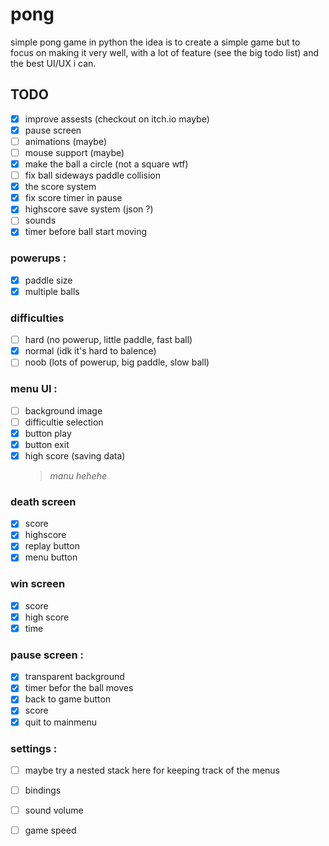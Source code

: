 # pong
simple pong game in python
the idea is to create a simple game but to focus on making it very well, with a lot of feature (see the big todo list) and the best UI/UX i can.


## TODO

- [x] improve assests (checkout on itch.io maybe)
- [x] pause screen
- [ ] animations (maybe)
- [ ] mouse support (maybe)
- [x] make the ball a circle (not a square wtf)
- [ ] fix ball sideways paddle collision
- [x] the score system
- [x] fix score timer in pause
- [x] highscore save system (json ?)
- [ ] sounds
- [x] timer before ball start moving

### powerups :
- [x] paddle size
- [x] multiple balls

### difficulties
- [ ] hard (no powerup, little paddle, fast ball)
- [x] normal (idk it's hard to balence)
- [ ] noob (lots of powerup, big paddle, slow ball)

### menu UI :
- [ ] background image
- [ ] difficultie selection
- [x] button play
- [x] button exit
- [x] high score (saving data)
   > _manu hehehe_

### death screen
- [x] score
- [x] highscore
- [x] replay button
- [x] menu button

### win screen
- [x] score
- [x] high score
- [x] time

### pause screen :
- [x] transparent background
- [x] timer befor the ball moves
- [x] back to game button
- [x] score
- [x] quit to mainmenu

### settings :
- [ ] maybe try a nested stack here for keeping track of the menus
- [ ] bindings
- [ ] sound volume
- [ ] game speed

